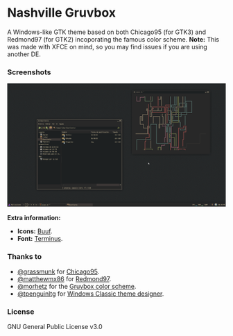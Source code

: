 # Nashville Gruvbox

A Windows-like GTK theme based on both Chicago95 (for GTK3) and Redmond97 (for GTK2) incoporating the famous color scheme. **Note:** This was made with XFCE on mind, so you may find issues if you are using another DE.

### Screenshots

<p align="center">
	<img src="images/screenshot_1.png" alt="Screenshot 1"/>
	<figcaption>
		<b>Extra information: </b>
		<ul>
			<li><b>Icons:</b> <a href="https://www.gnome-look.org/p/1012512/">Buuf</a>.</li>
			<li><b>Font:</b> <a href="https://terminus-font.sourceforge.net/">Terminus</a>.</li>
		</ul>
	</figcaption>
</p>

### Thanks to 

- [@grassmunk](https://github.com/grassmunk) for [Chicago95](https://github.com/grassmunk/Chicago95).
- [@matthewmx86](https://github.com/matthewmx86) for [Redmond97](https://github.com/matthewmx86/Redmond97).
- [@morhetz](https://github.com/morhetz) for the [Gruvbox color scheme](https://github.com/morhetz/gruvbox).
- [@tpenguinltg](https://github.com/tpenguinltg) for [Windows Classic theme designer](https://github.com/tpenguinltg/winclassic).

### License 
GNU General Public License v3.0
